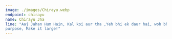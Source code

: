 ```yaml
---
image: ./images/Chirayu.webp
endpoint: chirayu
name: Chirayu Jha
line: "Aaj Jahan Hum Hain, Kal koi aur tha ,Yeh bhi ek daur hai, woh bhi ek daur tha!You are here for a
purpose, Make it large!"
---
```

